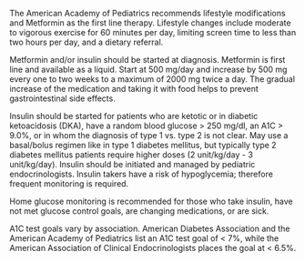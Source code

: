 The American Academy of Pediatrics recommends lifestyle modifications and Metformin as the first line therapy. Lifestyle changes include moderate to vigorous exercise for 60 minutes per day, limiting screen time to less than two hours per day, and a dietary referral.

Metformin and/or insulin should be started at diagnosis. Metformin is first line and available as a liquid. Start at 500 mg/day and increase by 500 mg every one to two weeks to a maximum of 2000 mg twice a day. The gradual increase of the medication and taking it with food helps to prevent gastrointestinal side effects.

Insulin should be started for patients who are ketotic or in diabetic ketoacidosis (DKA), have a random blood glucose > 250 mg/dl, an A1C > 9.0%, or in whom the diagnosis of type 1 vs. type 2 is not clear. May use a basal/bolus regimen like in type 1 diabetes mellitus, but typically type 2 diabetes mellitus patients require higher doses (2 unit/kg/day - 3 unit/kg/day). Insulin should be initiated and managed by pediatric endocrinologists. Insulin takers have a risk of hypoglycemia; therefore frequent monitoring is required.

Home glucose monitoring is recommended for those who take insulin, have not met glucose control goals, are changing medications, or are sick.

A1C test goals vary by association. American Diabetes Association and the American Academy of Pediatrics list an A1C test goal of < 7%, while the American Association of Clinical Endocrinologists places the goal at < 6.5%.